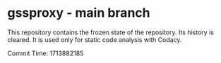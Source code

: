 # gssproxy - main branch

This repository contains the frozen state of the repository.
Its history is cleared. It is used only for static code
analysis with Codacy.

Commit Time: 1713882185